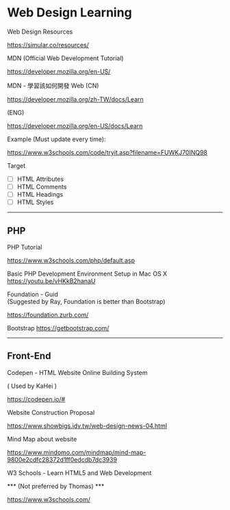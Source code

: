 # Web Design Learning 

Web Design Resources 

https://simular.co/resources/ 


MDN (Official Web Development Tutorial) 

https://developer.mozilla.org/en-US/ 

 

MDN - 學習該如何開發 Web (CN) 

https://developer.mozilla.org/zh-TW/docs/Learn 

(ENG) 

https://developer.mozilla.org/en-US/docs/Learn 

 

Example (Must update every time): 

https://www.w3schools.com/code/tryit.asp?filename=FUWKJ70INQ98 

 

Target  
-[ ] HTML Attributes 
-[ ] HTML Comments 
-[ ] HTML Headings 
-[ ] HTML Styles 
---

## PHP
PHP Tutorial 

https://www.w3schools.com/php/default.asp 


Basic PHP Development Environment Setup in Mac OS X
https://youtu.be/vHKkB2hanaU
 

Foundation - Guid  
(Suggested by Ray, Foundation is better than Bootstrap) 

https://foundation.zurb.com/ 

Bootstrap 
https://getbootstrap.com/ 
 
---
## Front-End 
Codepen - HTML Website Online Building System 

( Used by KaHei ) 

https://codepen.io/# 


Website Construction Proposal 

https://www.showbigs.idv.tw/web-design-news-04.html 

 

Mind Map about website 

https://www.mindomo.com/mindmap/mind-map-9800e2cdfc28372d1ff0edcdb7dc3939 


W3 Schools - Learn HTML5 and Web Development  

*** (Not preferred by Thomas) *** 

https://www.w3schools.com/ 
